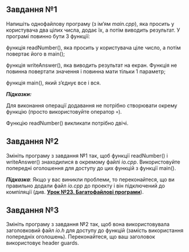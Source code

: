 
## Завдання №1

Напишіть однофайлову програму (з ім’ям  _main.cpp_), яка просить у користувача два цілих числа, додає їх, а потім виводить результат. У програмі повинно бути 3 функції:

функція readNumber(), яка просить у користувача ціле число, а потім повертає його в main();

функція writeAnswer(), яка виводить результат на екран. Функція не повинна повертати значення і повинна мати тільки 1 параметр;

функція main(), який з’єднує все і вся.

_**Підказки:**_

Для виконання операції додавання не потрібно створювати окрему функцію (просто використовуйте оператор  `+`).

Функцію readNumber() викликати потрібно двічі.

## Завдання №2

Змініть програму з завдання №1 так, щоб функції readNumber() і writeAnswer() знаходилися в окремому файлі  _io.cpp_. Використовуйте попередні оголошення для доступу до цих функцій з функції main().

**_Підказка_**: Якщо у вас виникли проблеми, то переконайтеся, що ви правильно додали файл  _io.cpp_  до проекту і він підключений до компіляції (див.  [**Урок №23. Багатофайлові програми**](https://acode.com.ua/urok-23-bagatofajlovi-programy/)).

## Завдання №3

Змініть програму з завдання №2 так, щоб вона використовувала заголовковий файл  _io.h_  для доступу до функцій (замість використання попередніх оголошень). Переконайтеся, що ваш заголовок використовує header guards.
